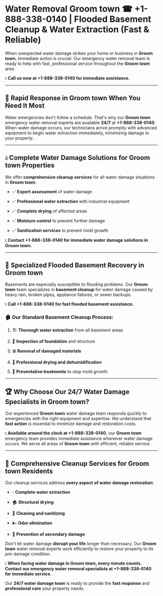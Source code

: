 # Water Removal Groom town ☎ +1-888-338-0140 | Flooded Basement Cleanup & Water Extraction (Fast & Reliable)

When unexpected water damage strikes your home or business in **Groom town**, immediate action is crucial. Our emergency water removal team is ready to help with fast, professional service throughout the **Groom town** area. 

📞 **Call us now at +1-888-338-0140 for immediate assistance.**
---
## 🚀 Rapid Response in Groom town When You Need It Most
Water emergencies don't follow a schedule. That's why our **Groom town** emergency water removal experts are available **24/7** at **+1-888-338-0140**. When water damage occurs, our technicians arrive promptly with advanced equipment to begin water extraction immediately, minimizing damage to your property.
---
## 💧 Complete Water Damage Solutions for Groom town Properties
We offer **comprehensive cleanup services** for all water damage situations in **Groom town**:
- ✅ **Expert assessment** of water damage  
- ✅ **Professional water extraction** with industrial equipment  
- ✅ **Complete drying** of affected areas  
- ✅ **Moisture control** to prevent further damage  
- ✅ **Sanitization services** to prevent mold growth  
📞 **Contact +1-888-338-0140 for immediate water damage solutions in Groom town.**
---
## 🌊 Specialized Flooded Basement Recovery in Groom town
Basements are especially susceptible to flooding problems. Our **Groom town** team specializes in **basement cleanup** for water damage caused by heavy rain, broken pipes, appliance failures, or sewer backups. 
📞 **Call +1-888-338-0140 for fast flooded basement assistance.**
### 🏚️ Our Standard Basement Cleanup Process:
1. 🏗️ **Thorough water extraction** from all basement areas  
2. 🔎 **Inspection of foundation** and structure  
3. 🗑️ **Removal of damaged materials**  
4. 💨 **Professional drying and dehumidification**  
5. 🚫 **Preventative treatments** to stop mold growth  
---
## 🏆 Why Choose Our 24/7 Water Damage Specialists in Groom town?
Our experienced **Groom town** water damage team responds quickly to emergencies with the right equipment and expertise. We understand that **fast action** is essential to minimize damage and restoration costs.
📞 **Available around the clock at +1-888-338-0140**, our **Groom town** emergency team provides immediate assistance whenever water damage occurs. We serve all areas of **Groom town** with efficient, reliable service.
---
## 🧹 Comprehensive Cleanup Services for Groom town Residents
Our cleanup services address **every aspect of water damage restoration**:
- 💧 **Complete water extraction**  
- 🏠 **Structural drying**  
- 🧼 **Cleaning and sanitizing**  
- 🌬️ **Odor elimination**  
- 🚫 **Prevention of secondary damage**  
Don't let water damage **disrupt your life** longer than necessary. Our **Groom town** water removal experts work efficiently to restore your property to its pre-damage condition.
📞 **When facing water damage in Groom town, every minute counts. Contact our emergency water removal specialists at +1-888-338-0140 for immediate service.**
Our **24/7 water damage team** is ready to provide the **fast response** and **professional care** your property needs.

